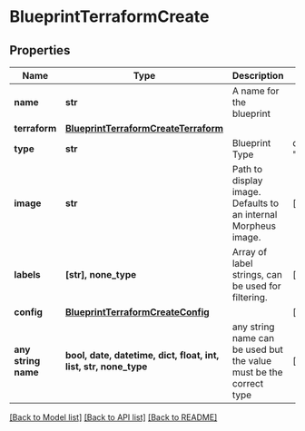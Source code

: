# BlueprintTerraformCreate


## Properties
Name | Type | Description | Notes
------------ | ------------- | ------------- | -------------
**name** | **str** | A name for the blueprint | 
**terraform** | [**BlueprintTerraformCreateTerraform**](BlueprintTerraformCreateTerraform.md) |  | 
**type** | **str** | Blueprint Type | defaults to "terraform"
**image** | **str** | Path to display image. Defaults to an internal Morpheus image. | [optional] 
**labels** | **[str], none_type** | Array of label strings, can be used for filtering. | [optional] 
**config** | [**BlueprintTerraformCreateConfig**](BlueprintTerraformCreateConfig.md) |  | [optional] 
**any string name** | **bool, date, datetime, dict, float, int, list, str, none_type** | any string name can be used but the value must be the correct type | [optional]

[[Back to Model list]](../README.md#documentation-for-models) [[Back to API list]](../README.md#documentation-for-api-endpoints) [[Back to README]](../README.md)


